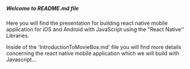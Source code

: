 ##### Welcome to README.md file

Here you will find the presentation for building react native mobile application for iOS and Android with JavaScript using the "React Native'' Libraries.

Inside of the 'IntroductionToMovieBox.md' file you will find more details concerning the react native mobile application which we will build with Javascript...


